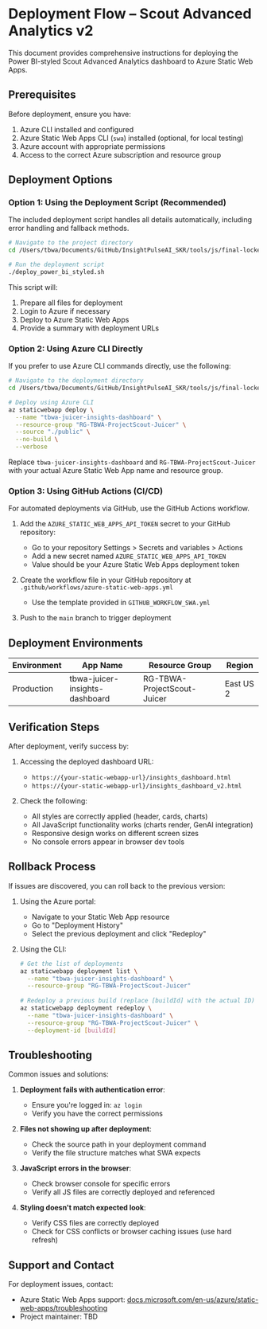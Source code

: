 # Deployment Flow – Scout Advanced Analytics v2

This document provides comprehensive instructions for deploying the Power BI-styled Scout Advanced Analytics dashboard to Azure Static Web Apps.

## Prerequisites

Before deployment, ensure you have:

1. Azure CLI installed and configured
2. Azure Static Web Apps CLI (`swa`) installed (optional, for local testing)
3. Azure account with appropriate permissions
4. Access to the correct Azure subscription and resource group

## Deployment Options

### Option 1: Using the Deployment Script (Recommended)

The included deployment script handles all details automatically, including error handling and fallback methods.

```bash
# Navigate to the project directory
cd /Users/tbwa/Documents/GitHub/InsightPulseAI_SKR/tools/js/final-locked-dashboard

# Run the deployment script
./deploy_power_bi_styled.sh
```

This script will:
1. Prepare all files for deployment
2. Login to Azure if necessary
3. Deploy to Azure Static Web Apps
4. Provide a summary with deployment URLs

### Option 2: Using Azure CLI Directly

If you prefer to use Azure CLI commands directly, use the following:

```bash
# Navigate to the deployment directory
cd /Users/tbwa/Documents/GitHub/InsightPulseAI_SKR/tools/js/final-locked-dashboard/deployment-v2

# Deploy using Azure CLI
az staticwebapp deploy \
  --name "tbwa-juicer-insights-dashboard" \
  --resource-group "RG-TBWA-ProjectScout-Juicer" \
  --source "./public" \
  --no-build \
  --verbose
```

Replace `tbwa-juicer-insights-dashboard` and `RG-TBWA-ProjectScout-Juicer` with your actual Azure Static Web App name and resource group.

### Option 3: Using GitHub Actions (CI/CD)

For automated deployments via GitHub, use the GitHub Actions workflow. 

1. Add the `AZURE_STATIC_WEB_APPS_API_TOKEN` secret to your GitHub repository:
   - Go to your repository Settings > Secrets and variables > Actions
   - Add a new secret named `AZURE_STATIC_WEB_APPS_API_TOKEN`
   - Value should be your Azure Static Web Apps deployment token

2. Create the workflow file in your GitHub repository at `.github/workflows/azure-static-web-apps.yml`
   - Use the template provided in `GITHUB_WORKFLOW_SWA.yml`

3. Push to the `main` branch to trigger deployment

## Deployment Environments

| Environment | App Name | Resource Group | Region |
|-------------|----------|----------------|--------|
| Production | tbwa-juicer-insights-dashboard | RG-TBWA-ProjectScout-Juicer | East US 2 |

## Verification Steps

After deployment, verify success by:

1. Accessing the deployed dashboard URL:
   - `https://{your-static-webapp-url}/insights_dashboard.html`
   - `https://{your-static-webapp-url}/insights_dashboard_v2.html`

2. Check the following:
   - All styles are correctly applied (header, cards, charts)
   - All JavaScript functionality works (charts render, GenAI integration)
   - Responsive design works on different screen sizes
   - No console errors appear in browser dev tools

## Rollback Process

If issues are discovered, you can roll back to the previous version:

1. Using the Azure portal:
   - Navigate to your Static Web App resource
   - Go to "Deployment History"
   - Select the previous deployment and click "Redeploy"

2. Using the CLI:
   ```bash
   # Get the list of deployments
   az staticwebapp deployment list \
     --name "tbwa-juicer-insights-dashboard" \
     --resource-group "RG-TBWA-ProjectScout-Juicer"
    
   # Redeploy a previous build (replace [buildId] with the actual ID)
   az staticwebapp deployment redeploy \
     --name "tbwa-juicer-insights-dashboard" \
     --resource-group "RG-TBWA-ProjectScout-Juicer" \
     --deployment-id [buildId]
   ```

## Troubleshooting

Common issues and solutions:

1. **Deployment fails with authentication error**:
   - Ensure you're logged in: `az login`
   - Verify you have the correct permissions

2. **Files not showing up after deployment**:
   - Check the source path in your deployment command
   - Verify the file structure matches what SWA expects

3. **JavaScript errors in the browser**:
   - Check browser console for specific errors
   - Verify all JS files are correctly deployed and referenced

4. **Styling doesn't match expected look**:
   - Verify CSS files are correctly deployed
   - Check for CSS conflicts or browser caching issues (use hard refresh)

## Support and Contact

For deployment issues, contact:

- Azure Static Web Apps support: [docs.microsoft.com/en-us/azure/static-web-apps/troubleshooting](https://docs.microsoft.com/en-us/azure/static-web-apps/troubleshooting)
- Project maintainer: TBD